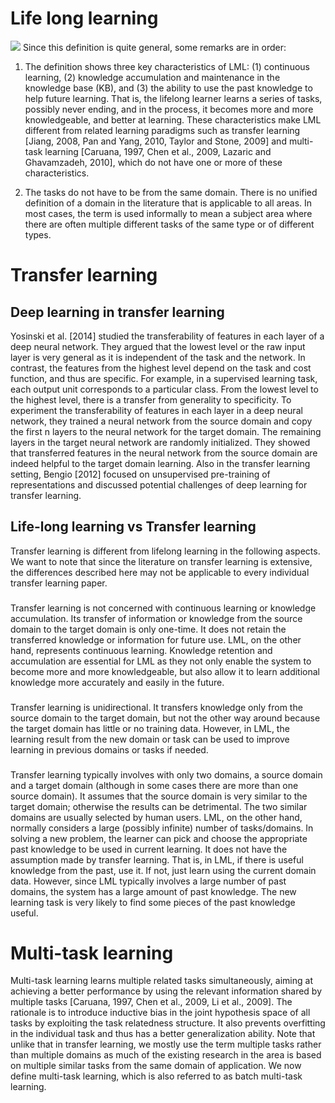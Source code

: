 # Life long learning

![](https://github.com/luulinh90s/paper-review-continual-learning/blob/master/images/start/definition.JPG)
Since this definition is quite general, some remarks are in order:
1. The definition shows three key characteristics of LML: (1) continuous learning, (2)
knowledge accumulation and maintenance in the knowledge base (KB), and (3) the
ability to use the past knowledge to help future learning. That is, the lifelong learner
learns a series of tasks, possibly never ending, and in the process, it becomes more
and more knowledgeable, and better at learning. These characteristics make LML
different from related learning paradigms such as transfer learning [Jiang, 2008, Pan
and Yang, 2010, Taylor and Stone, 2009] and multi-task learning [Caruana, 1997,
Chen et al., 2009, Lazaric and Ghavamzadeh, 2010], which do not have one or more
of these characteristics. 

2. The tasks do not have to be from the same domain. There is no unified definition of
a domain in the literature that is applicable to all areas. In most cases, the term is
used informally to mean a subject area where there are often multiple different tasks
of the same type or of different types.

# Transfer learning
## Deep learning in transfer learning
Yosinski et al. [2014] studied the transferability of features in each layer of a deep
neural network. They argued that the lowest level or the raw input layer is very general as it
is independent of the task and the network. In contrast, the features from the highest level
depend on the task and cost function, and thus are specific. For example, in a supervised learning task, each output unit corresponds to a particular class. From the lowest level to
the highest level, there is a transfer from generality to specificity. To experiment the transferability of features in each layer in a deep neural network, they trained a neural network
from the source domain and copy the first n layers to the neural network for the target
domain. The remaining layers in the target neural network are randomly initialized. They
showed that transferred features in the neural network from the source domain are indeed
helpful to the target domain learning. Also in the transfer learning setting, Bengio [2012]
focused on unsupervised pre-training of representations and discussed potential challenges
of deep learning for transfer learning.

## Life-long learning vs Transfer learning
Transfer learning is different from lifelong learning in the following aspects. We want to
note that since the literature on transfer learning is extensive, the differences described here
may not be applicable to every individual transfer learning paper.

### 
Transfer learning is not concerned with continuous learning or knowledge accumulation. Its transfer of information or knowledge from the source domain to the target
domain is only one-time. It does not retain the transferred knowledge or information
for future use. LML, on the other hand, represents continuous learning. Knowledge
retention and accumulation are essential for LML as they not only enable the system to become more and more knowledgeable, but also allow it to learn additional
knowledge more accurately and easily in the future.

### 
Transfer learning is unidirectional. It transfers knowledge only from the source domain
to the target domain, but not the other way around because the target domain has
little or no training data. However, in LML, the learning result from the new domain
or task can be used to improve learning in previous domains or tasks if needed.

### 
Transfer learning typically involves with only two domains, a source domain and a
target domain (although in some cases there are more than one source domain). It
assumes that the source domain is very similar to the target domain; otherwise the
results can be detrimental. The two similar domains are usually selected by human
users. LML, on the other hand, normally considers a large (possibly infinite) number of tasks/domains. In solving a new problem, the learner can pick and choose the
appropriate past knowledge to be used in current learning. It does not have the assumption made by transfer learning. That is, in LML, if there is useful knowledge from
the past, use it. If not, just learn using the current domain data. However, since LML
typically involves a large number of past domains, the system has a large amount of
past knowledge. The new learning task is very likely to find some pieces of the past
knowledge useful.

# Multi-task learning
Multi-task learning learns multiple related tasks simultaneously, aiming at achieving a
better performance by using the relevant information shared by multiple tasks [Caruana,
1997, Chen et al., 2009, Li et al., 2009]. The rationale is to introduce inductive bias in
the joint hypothesis space of all tasks by exploiting the task relatedness structure. It also
prevents overfitting in the individual task and thus has a better generalization ability. Note
that unlike that in transfer learning, we mostly use the term multiple tasks rather than
multiple domains as much of the existing research in the area is based on multiple similar
tasks from the same domain of application. We now define multi-task learning, which is
also referred to as batch multi-task learning.
